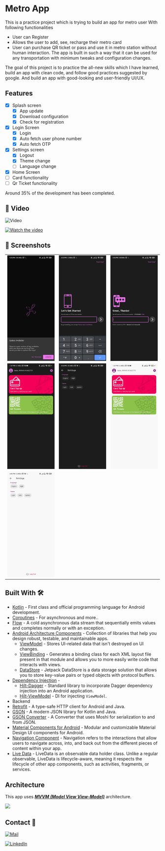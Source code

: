 # Metro App
This is a practice project which is trying to build an app for metro user 
With following functionalities
  * User can Register
  * Allows the user to add, see, recharge their metro card
  * User can purchase QR ticket or pass and use it in metro station without human interaction.
 The app is built in such a way that it can be used for any transportation with minimum tweaks and configuration changes.
 
 The goal of this project is to practice the all-new skills which I have learned, build an app with clean code, and follow good practices suggested by google.
 And build an app with good-looking and user-friendly UI/UX.
 
 ##  Features
 - [x] Splash screen
    - [x] App update
    - [x] Download configuration
    - [x] Check for registration
    
 - [x] Login Screen
    - [x] Login
    - [x] Auto fetch user phone number
    - [x] Auto fetch OTP

 - [x] Settings screen
    - [x] Logout
    - [x] Theme change
    - [ ] Language change

- [x] Home Screen
- [ ] Card functionality
- [ ] Qr Ticket functionality

Around 35% of the development has been completed.
    
## 📸 Video
![Video](https://photos.app.goo.gl/FaHFbBm4EaYH5GqZ6) 

[![Watch the video](https://img.youtube.com/vi/T-D1KVIuvjA/maxresdefault.jpg)](media/8.mp4)

## 📸 Screenshots

||||
|:----------------------------------------:|:-----------------------------------------:|:-----------------------------------------: |
| ![Splash Screen](media/1.jpg) | ![Login Screen](media/2.jpg) | ![Otp Screen](media/3.jpg) |
| ![Home Screen](media/4.jpg)  | ![Settings Screen - Light](media/5.jpg) | ![Home Screen - Light](media/6.jpg)    |
| ![Settings Screen - Light](media/7.jpg) 

## Built With 🛠
- [Kotlin](https://kotlinlang.org/) - First class and official programming language for Android development.
- [Coroutines](https://kotlinlang.org/docs/reference/coroutines-overview.html) - For asynchronous and more..
- [Flow](https://kotlin.github.io/kotlinx.coroutines/kotlinx-coroutines-core/kotlinx.coroutines.flow/-flow/) - A cold asynchronous data stream that sequentially emits values and completes normally or with an exception.
- [Android Architecture Components](https://developer.android.com/topic/libraries/architecture) - Collection of libraries that help you design robust, testable, and maintainable apps.
  - [ViewModel](https://developer.android.com/topic/libraries/architecture/viewmodel) - Stores UI-related data that isn't destroyed on UI changes.
  - [ViewBinding](https://developer.android.com/topic/libraries/view-binding) - Generates a binding class for each XML layout file present in that module and allows you to more easily write code that interacts with views.
  - [DataStore](https://developer.android.com/topic/libraries/architecture/datastore) - Jetpack DataStore is a data storage solution that allows you to store key-value pairs or typed objects with protocol buffers.
- [Dependency Injection](https://developer.android.com/training/dependency-injection) -
  - [Hilt-Dagger](https://dagger.dev/hilt/) - Standard library to incorporate Dagger dependency injection into an Android application.
  - [Hilt-ViewModel](https://developer.android.com/training/dependency-injection/hilt-jetpack) - DI for injecting `ViewModel`.
- Backend
- [Retrofit](https://square.github.io/retrofit/) - A type-safe HTTP client for Android and Java.
- [GSON](https://github.com/google/gson) - A modern JSON library for Kotlin and Java.
- [GSON Converter](https://github.com/square/retrofit/tree/master/retrofit-converters/gson) - A Converter that uses Moshi for serialization to and from JSON.
- [Material Components for Android](https://github.com/material-components/material-components-android) - Modular and customizable Material Design UI components for Android.
- [Navigation Component](https://developer.android.com/guide/navigation) - Navigation refers to the interactions that allow users to navigate across, into, and back out from the different pieces of content within your app.
- [Live Data](https://developer.android.com/topic/libraries/architecture/livedata) - LiveData is an observable data holder class. Unlike a regular observable, LiveData is lifecycle-aware, meaning it respects the lifecycle of other app components, such as activities, fragments, or services. 



## Architecture
This app uses [***MVVM (Model View View-Model)***](https://developer.android.com/jetpack/docs/guide#recommended-app-arch) architecture.

![](https://developer.android.com/topic/libraries/architecture/images/final-architecture.png)


## Contact 📩

[![Mail](https://img.shields.io/badge/Gmail-green.svg?style=for-the-badge&logo=gmail)](mailto://spavanm1@gmail.com)

[![LinkedIn](https://img.shields.io/badge/LinkedIn-red.svg?style=for-the-badge&logo=linkedin)](https://www.linkedin.com/in/pavan-m-shetty-79211068/)


<br>
